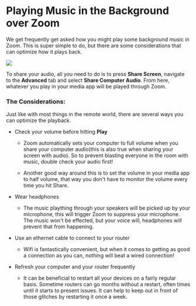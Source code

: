 # Playing Music in the Background over Zoom

We get frequently get asked how you might play some background music in Zoom. This is super simple to do, but there are some considerations that can optimize how it plays back.

![](https://files.slack.com/files-pri/T0HTW3H0V-F01A7MXRB0C/screen_shot_2020-09-03_at_10.36.39_am.png?pub_secret=e9b9a6a37e)

To share your audio, all you need to do is to press **Share Screen**, navigate to the **Advanced** tab and select **Share Computer Audio**. From here, whatever you play in your media app will be played through Zoom.

### The Considerations:

Just like with most things in the remote world, there are several ways you can optimize the playback.

- Check your volume before hitting **Play**
    - Zoom automatically sets your computer to full volume when you share your computer audio(this is also true when sharing your screen with audio). So to prevent blasting everyone in the room with music, double check your audio first!

    - Another good way around this is to set the volume in your media app to half volume, that way you don't have to monitor the volume every time you hit Share.

- Wear headphones
    - The music plaything through your speakers will be picked up by your microphone, this will trigger Zoom to suppress your microphone. The music won't be effected, but your voice will, headphones will prevent that from happening.


- Use an ethernet cable to connect to your router
    - Wifi is fantastically convenient, but when it comes to getting as good a connection as you can, nothing will beat a wired connection!

- Refresh your computer and your router frequently
    - It can be beneficial to restart all your devices on a fairly regular basis. Sometime routers can go months without a restart, often times until it starts to present issues. It can help to keep out in front of those glitches by restarting it once a week.
